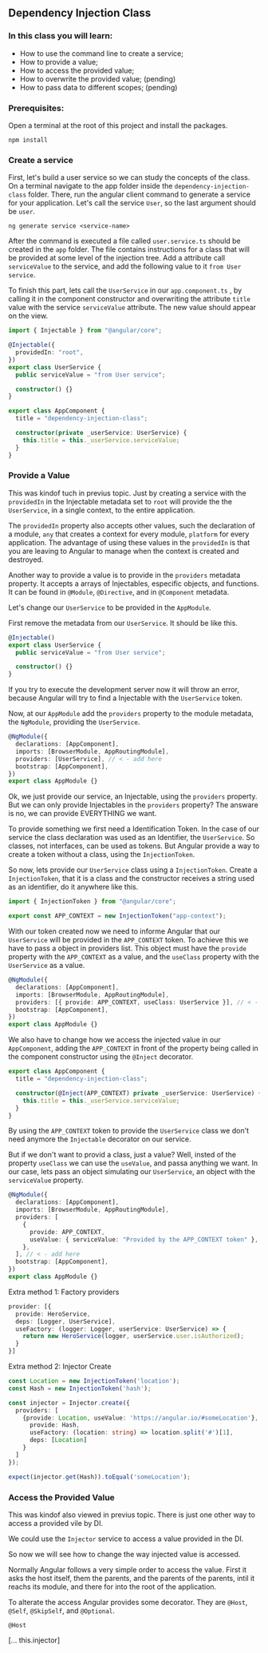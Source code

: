## Dependency Injection Class

### In this class you will learn:

- How to use the command line to create a service;
- How to provide a value;
- How to access the provided value;
- How to overwrite the provided value; (pending)
- How to pass data to different scopes; (pending)

### Prerequisites:

Open a terminal at the root of this project and install the packages.

```
npm install
```

### Create a service

First, let's build a user service so we can study the concepts of the class. On a terminal navigate to the app folder inside the `dependency-injection-class` folder. There, run the angular client command to generate a service for your application. Let's call the service `User`, so the last argument should be `user`.

```
ng generate service <service-name>
```

After the command is executed a file called `user.service.ts` should be created in the `app` folder. The file contains instructions for a class that will be provided at some level of the injection tree. Add a attribute call `serviceValue` to the service, and add the following value to it `from User service`.

To finish this part, lets call the `UserService` in our `app.component.ts` , by calling it in the component constructor and overwriting the attribute `title` value with the service `serviceValue` attribute. The new value should appear on the view.

```ts
import { Injectable } from "@angular/core";

@Injectable({
  providedIn: "root",
})
export class UserService {
  public serviceValue = "from User service";

  constructor() {}
}
```

```ts
export class AppComponent {
  title = "dependency-injection-class";

  constructor(private _userService: UserService) {
    this.title = this._userService.serviceValue;
  }
}
```

### Provide a Value

This was kindof tuch in previus topic. Just by creating a service with the `providedIn` in the Injectable metadata set to `root` will provide the the `UserService`, in a single context, to the entire application.

The `providedIn` property also accepts other values, such the declaration of a module, `any` that creates a context for every module, `platform` for every application. The advantage of using these values in the `providedIn` is that you are leaving to Angular to manage when the context is created and destroyed.

Another way to provide a value is to provide in the `providers` metadata property. It accepts a arrays of Injectables, especific objects, and functions. It can be found in `@Module`, `@Directive`, and in `@Component` metadata.

Let's change our `UserService` to be provided in the `AppModule`.

First remove the metadata from our `UserService`. It should be like this.

```ts
@Injectable()
export class UserService {
  public serviceValue = "from User service";

  constructor() {}
}
```

If you try to execute the development server now it will throw an error, because Angular will try to find a Injectable with the `UserService` token.

Now, at our `AppModule` add the `providers` property to the module metadata, the `NgModule`, providing the `UserService`.

```ts
@NgModule({
  declarations: [AppComponent],
  imports: [BrowserModule, AppRoutingModule],
  providers: [UserService], // < - add here
  bootstrap: [AppComponent],
})
export class AppModule {}
```

Ok, we just provide our service, an Injectable, using the `providers` property. But we can only provide Injectables in the `providers` property? The answare is no, we can provide EVERYTHING we want.

To provide something we first need a Identification Token. In the case of our service the class declaration was used as an Identifier, the `UserService`. So classes, not interfaces, can be used as tokens. But Angular provide a way to create a token without a class, using the `InjectionToken`.

So now, lets provide our `UserService` class using a `InjectionToken`. Create a `InjectionToken`, that it is a class and the constructor receives a string used as an identifier, do it anywhere like this.

```ts
import { InjectionToken } from "@angular/core";

export const APP_CONTEXT = new InjectionToken("app-context");
```

With our token created now we need to informe Angular that our `UserService` will be provided in the `APP_CONTEXT` token. To achieve this we have to pass a object in providers list. This object must have the `provide` property with the `APP_CONTEXT` as a value, and the `useClass` property with the `UserService` as a value.

```ts
@NgModule({
  declarations: [AppComponent],
  imports: [BrowserModule, AppRoutingModule],
  providers: [{ provide: APP_CONTEXT, useClass: UserService }], // < - add here
  bootstrap: [AppComponent],
})
export class AppModule {}
```

We also have to change how we access the injected value in our `AppComponent`, adding the `APP_CONTEXT` in front of the property being called in the component constructor using the `@Inject` decorator.

```ts
export class AppComponent {
  title = "dependency-injection-class";

  constructor(@Inject(APP_CONTEXT) private _userService: UserService) {
    this.title = this._userService.serviceValue;
  }
}
```

By using the `APP_CONTEXT` token to provide the `UserService` class we don't need anymore the `Injectable` decorator on our service.

But if we don't want to provid a class, just a value? Well, insted of the property `useClass` we can use the `useValue`, and passa anything we want. In our case, lets pass an object simulating our `UserService`, an object with the `serviceValue` property.

```ts
@NgModule({
  declarations: [AppComponent],
  imports: [BrowserModule, AppRoutingModule],
  providers: [
    {
      provide: APP_CONTEXT,
      useValue: { serviceValue: "Provided by the APP_CONTEXT token" },
    },
  ], // < - add here
  bootstrap: [AppComponent],
})
export class AppModule {}
```

Extra method 1: Factory providers

```ts
provider: [{
  provide: HeroService,
  deps: [Logger, UserService],
  useFactory: (logger: Logger, userService: UserService) => {
    return new HeroService(logger, userService.user.isAuthorized);
  }
}]
```

Extra method 2: Injector Create

```ts
const Location = new InjectionToken('location');
const Hash = new InjectionToken('hash');

const injector = Injector.create({
  providers: [
    {provide: Location, useValue: 'https://angular.io/#someLocation'}, {
      provide: Hash,
      useFactory: (location: string) => location.split('#')[1],
      deps: [Location]
    }
  ]
});

expect(injector.get(Hash)).toEqual('someLocation');
```

### Access the Provided Value

This was kindof also viewed in previus topic. There is just one other way to access a provided vile by DI.

We could use the `Injector` service to access a value provided in the DI.

So now we will see how to change the way injected value is accessed.

Normally Angular follows a very simple order to access the value. First it asks the host itself, them the parents, and the parents of the parents, intil it reachs its module, and there for into the root of the application.

To alterate the access Angular provides some decorator. They are `@Host`, `@Self`, `@SkipSelf`, and `@Optional`.

`@Host`

[... this.injector]
